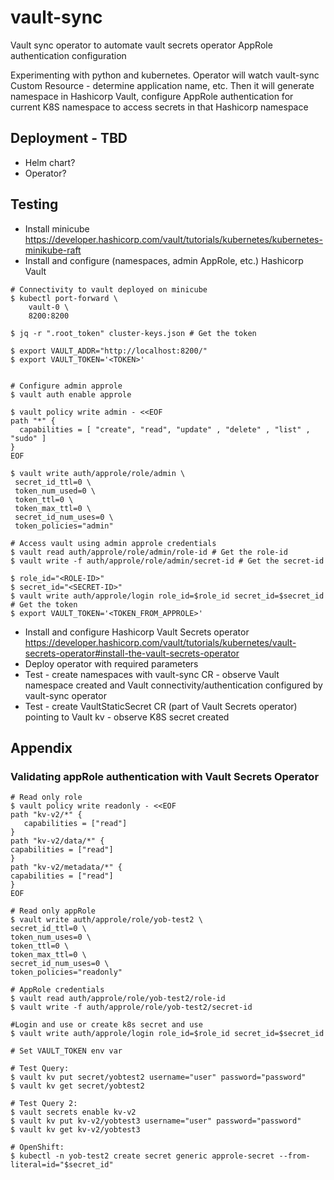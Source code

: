 # vault-sync
Vault sync operator to automate vault secrets operator AppRole authentication configuration

Experimenting with python and kubernetes.
Operator will watch vault-sync Custom Resource - determine application name, etc.
Then it will generate namespace in Hashicorp Vault, configure AppRole authentication for current K8S namespace to access secrets in that Hashicorp namespace

## Deployment - TBD
- Helm chart?
- Operator?

## Testing
- Install minicube
  https://developer.hashicorp.com/vault/tutorials/kubernetes/kubernetes-minikube-raft
- Install and configure (namespaces, admin AppRole, etc.)  Hashicorp Vault
```
# Connectivity to vault deployed on minicube
$ kubectl port-forward \
    vault-0 \
    8200:8200

$ jq -r ".root_token" cluster-keys.json # Get the token

$ export VAULT_ADDR="http://localhost:8200/"
$ export VAULT_TOKEN='<TOKEN>'


# Configure admin approle
$ vault auth enable approle

$ vault policy write admin - <<EOF
path "*" {
  capabilities = [ "create", "read", "update" , "delete" , "list" , "sudo" ] 
}
EOF

$ vault write auth/approle/role/admin \
 secret_id_ttl=0 \
 token_num_used=0 \
 token_ttl=0 \
 token_max_ttl=0 \
 secret_id_num_uses=0 \
 token_policies="admin"

# Access vault using admin approle credentials
$ vault read auth/approle/role/admin/role-id # Get the role-id
$ vault write -f auth/approle/role/admin/secret-id # Get the secret-id

$ role_id="<ROLE-ID>"
$ secret_id="<SECRET-ID>"
$ vault write auth/approle/login role_id=$role_id secret_id=$secret_id # Get the token
$ export VAULT_TOKEN='<TOKEN_FROM_APPROLE>'

```
- Install and configure Hashicorp Vault Secrets operator
  https://developer.hashicorp.com/vault/tutorials/kubernetes/vault-secrets-operator#install-the-vault-secrets-operator
- Deploy operator with required parameters 
- Test - create namespaces with vault-sync CR - observe Vault namespace created and Vault connectivity/authentication configured by vault-sync operator
- Test - create VaultStaticSecret CR (part of Vault Secrets operator) pointing to Vault kv - observe K8S secret created

## Appendix

### Validating appRole authentication with Vault Secrets Operator
```
# Read only role
$ vault policy write readonly - <<EOF
path "kv-v2/*" {
   capabilities = ["read"]
}
path "kv-v2/data/*" {
capabilities = ["read"]
}
path "kv-v2/metadata/*" {
capabilities = ["read"]
}
EOF

# Read only appRole
$ vault write auth/approle/role/yob-test2 \
secret_id_ttl=0 \
token_num_uses=0 \
token_ttl=0 \
token_max_ttl=0 \
secret_id_num_uses=0 \
token_policies="readonly"

# AppRole credentials
$ vault read auth/approle/role/yob-test2/role-id
$ vault write -f auth/approle/role/yob-test2/secret-id

#Login and use or create k8s secret and use
$ vault write auth/approle/login role_id=$role_id secret_id=$secret_id

# Set VAULT_TOKEN env var

# Test Query:
$ vault kv put secret/yobtest2 username="user" password="password"
$ vault kv get secret/yobtest2

# Test Query 2:
$ vault secrets enable kv-v2
$ vault kv put kv-v2/yobtest3 username="user" password="password"
$ vault kv get kv-v2/yobtest3

# OpenShift:
$ kubectl -n yob-test2 create secret generic approle-secret --from-literal=id="$secret_id"

```
